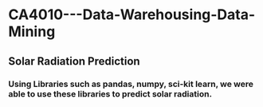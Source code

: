 # CA4010---Data-Warehousing-Data-Mining

## Solar Radiation Prediction

### Using Libraries such as pandas, numpy, sci-kit learn, we were able to use these libraries to predict solar radiation.
